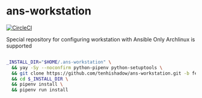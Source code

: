 # ans-workstation

[![CircleCI](https://dl.circleci.com/status-badge/img/gh/tenhishadow/ans-workstation/tree/master.svg?style=svg)](https://dl.circleci.com/status-badge/redirect/gh/tenhishadow/ans-workstation/tree/master)

Special repository for configuring workstation with Ansible
Only Archlinux is supported

```bash

_INSTALL_DIR="$HOME/.ans-workstation" \
  && yay -Sy --noconfirm python-pipenv python-setuptools \
  && git clone https://github.com/tenhishadow/ans-workstation.git -b featur/extend-dotfiles $_INSTALL_DIR \
  && cd $_INSTALL_DIR \
  && pipenv install \
  && pipenv run install

```

